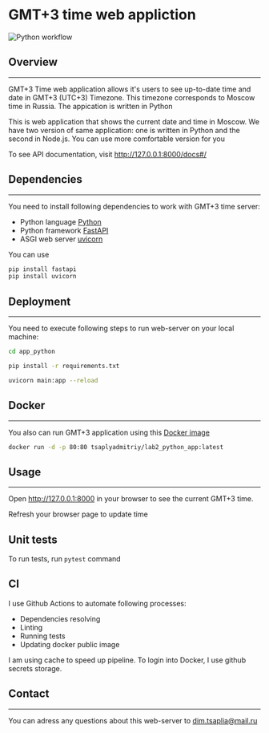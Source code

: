 # GMT+3 time web appliction

![Python workflow](https://github.com/tsaplyadmitriy/devopslabs/actions/workflows/python.yml/badge.svg)

## Overview

---------------

GMT+3 Time web application allows it's users to see up-to-date time and date in GMT+3 (UTC+3) Timezone. This timezone corresponds to  Moscow time in Russia. The appication is written in Python

This is web application that shows the current date and time in Moscow. We have two version of same application: one is written in Python and the second in Node.js. You can use more comfortable version for you

To see API documentation, visit <http://127.0.0.1:8000/docs#/>

## Dependencies

---------------
You need to install following dependencies to work with GMT+3 time server:

- Python language [Python](https://www.python.org)
- Python framework [FastAPI](https://fastapi.tiangolo.com)
- ASGI web server [uvicorn](https://www.uvicorn.org)

You can use

```bash
pip install fastapi
pip install uvicorn
```

## Deployment

---------------

You need to execute following steps to run web-server on your local machine:

```bash
cd app_python
```

```bash
pip install -r requirements.txt
```

```bash
uvicorn main:app --reload
```

## Docker

---------------

You also can run GMT+3 application using this [Docker image](https://hub.docker.com/repository/docker/tsaplyadmitriy/lab2_python_app)

```bash
docker run -d -p 80:80 tsaplyadmitriy/lab2_python_app:latest
```

## Usage

---------------

Open  <http://127.0.0.1:8000> in your browser to see the current GMT+3 time.

Refresh your browser page to update time

## Unit tests

To run tests, run ``pytest`` command

## CI

I use Github Actions to automate following processes:

- Dependencies resolving
- Linting
- Running tests
- Updating docker public image

I am using cache to speed up pipeline. To login into Docker, I use github secrets storage.

## Contact

---------------
You can adress any questions about this web-server to dim.tsaplia@mail.ru
